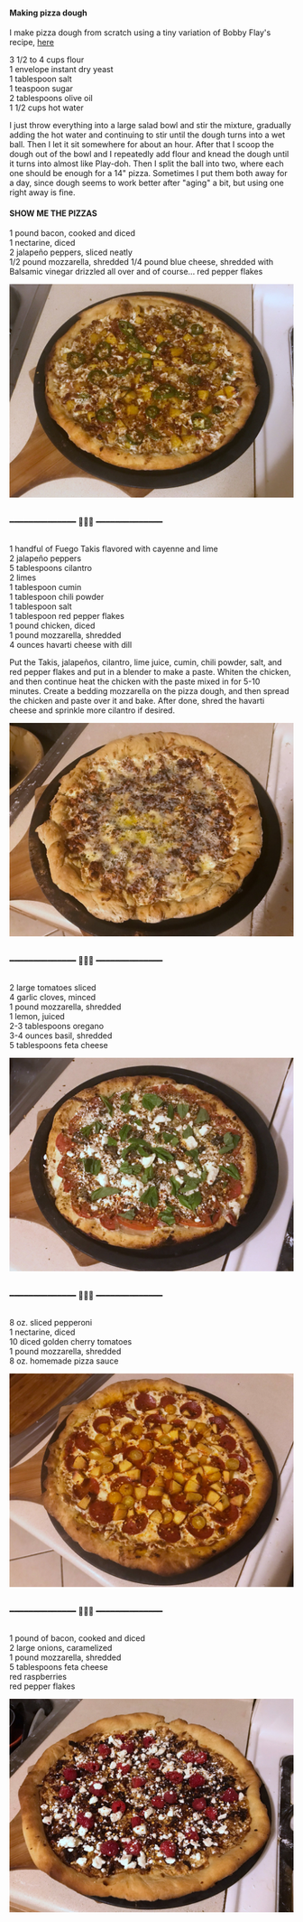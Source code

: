 #### Making pizza dough

I make pizza dough from scratch using a tiny variation of Bobby Flay's recipe, [here](https://www.epicurious.com/recipes/member/views/pizza-dough-bobby-flay-5b711de44e722a4f20884ace)

3 1/2 to 4 cups flour  
1 envelope instant dry yeast  
1 tablespoon salt  
1 teaspoon sugar  
2 tablespoons olive oil  
1 1/2 cups hot water  

I just throw everything into a large salad bowl and stir the mixture, gradually adding the hot water and continuing to stir until the dough turns into a wet ball. Then I let it sit somewhere for about an hour. After that I scoop the dough out of the bowl and I repeatedly add flour and knead the dough until it turns into almost like Play-doh. Then I split the ball into two, where each one should be enough for a 14" pizza. Sometimes I put them both away for a day, since dough seems to work better after "aging" a bit, but using one right away is fine.

#### SHOW ME THE PIZZAS

1 pound bacon, cooked and diced  
1 nectarine, diced  
2 jalapeño peppers, sliced neatly  
1/2 pound mozzarella, shredded
1/4 pound blue cheese, shredded
with Balsamic vinegar drizzled all over and of course... red pepper flakes

![](./images/bacon_nectarine_jalapeno_pizza.jpg)

<br />
<div style="text-align = center;">━━━━━━━━━━━━━━ 🍕🍕🍕 ━━━━━━━━━━━━━━ </div>
<br />

1 handful of Fuego Takis flavored with cayenne and lime  
2 jalapeño peppers  
5 tablespoons cilantro  
2 limes  
1 tablespoon cumin  
1 tablespoon chili powder  
1 tablespoon salt  
1 tablespoon red pepper flakes  
1 pound chicken, diced  
1 pound mozzarella, shredded  
4 ounces havarti cheese with dill  

Put the Takis, jalapeños, cilantro, lime juice, cumin, chili powder, salt, and red pepper flakes and put in a blender to make a paste. Whiten the chicken, and then continue heat the chicken with the paste mixed in for 5-10 minutes. Create a bedding mozzarella on the pizza dough, and then spread the chicken and paste over it and bake. After done, shred the havarti cheese and sprinkle more cilantro if desired.

![](./images/chicken_takis_pizza.jpg)

<br />
<div style="text-align = center;">━━━━━━━━━━━━━━ 🍕🍕🍕 ━━━━━━━━━━━━━━ </div>
<br />

2 large tomatoes sliced  
4 garlic cloves, minced  
1 pound mozzarella, shredded  
1 lemon, juiced  
2-3 tablespoons oregano  
3-4 ounces basil, shredded  
5 tablespoons feta cheese  

![](./images/tomato_garlic_basil_pizza.jpg)

<br />
<div style="text-align = center;">━━━━━━━━━━━━━━ 🍕🍕🍕 ━━━━━━━━━━━━━━ </div>
<br />

8 oz. sliced pepperoni  
1 nectarine, diced  
10 diced golden cherry tomatoes  
1 pound mozzarella, shredded  
8 oz. homemade pizza sauce  

![](./images/nectarine_pepperoni_pizza.jpg)

<br />
<div style="text-align = center;">━━━━━━━━━━━━━━ 🍕🍕🍕 ━━━━━━━━━━━━━━ </div>
<br />

1 pound of bacon, cooked and diced  
2 large onions, caramelized  
1 pound mozzarella, shredded  
5 tablespoons feta cheese  
red raspberries  
red pepper flakes  

![](./images/raspberry_pizza.jpg)
